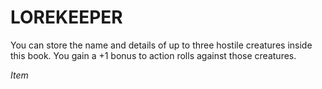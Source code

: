 # LOREKEEPER

You can store the name and details of up to three hostile creatures inside this book. You gain a +1 bonus to action rolls against those creatures.

*Item*